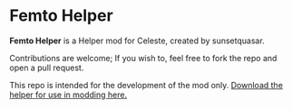 # Femto Helper

**Femto Helper** is a Helper mod for Celeste, created by sunsetquasar.

Contributions are welcome; If you wish to, feel free to fork the repo and open a pull request.

This repo is intended for the development of the mod only. [Download the helper for use in modding here.](https://gamebanana.com/mods/53722)


